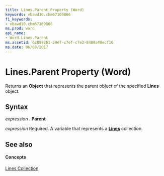 ```yaml
---
title: Lines.Parent Property (Word)
keywords: vbawd10.chm67109866
f1_keywords:
- vbawd10.chm67109866
ms.prod: word
api_name:
- Word.Lines.Parent
ms.assetid: 628882b1-29ef-c7ef-c7e2-8488a40ecf16
ms.date: 06/08/2017
---
```



# Lines.Parent Property (Word)

Returns an  **Object** that represents the parent object of the specified **Lines** object.


## Syntax

 _expression_ . **Parent**

 _expression_ Required. A variable that represents a **[Lines](Word.Lines.md)** collection.


## See also


#### Concepts


[Lines Collection](Word.Lines.md)

